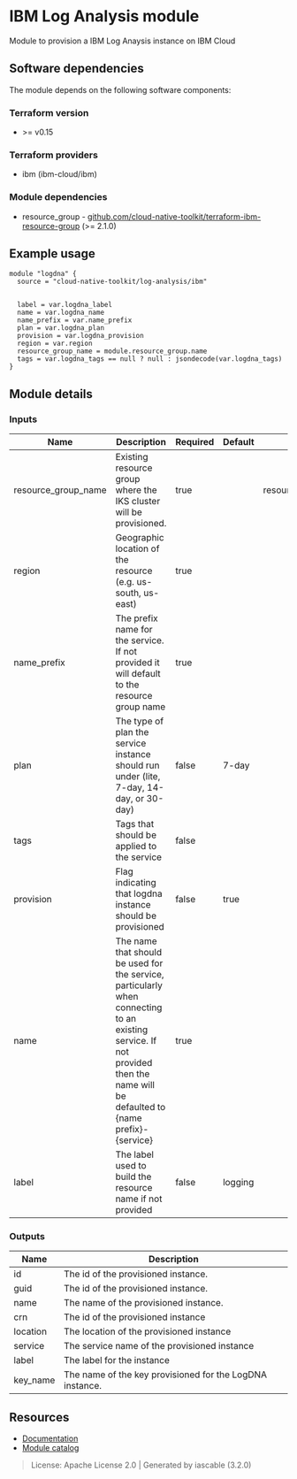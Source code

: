 # IBM Log Analysis module

Module to provision a IBM Log Anaysis instance on IBM Cloud


## Software dependencies

The module depends on the following software components:

### Terraform version

- \>= v0.15

### Terraform providers


- ibm (ibm-cloud/ibm)

### Module dependencies


- resource_group - [github.com/cloud-native-toolkit/terraform-ibm-resource-group](https://github.com/cloud-native-toolkit/terraform-ibm-resource-group) (>= 2.1.0)

## Example usage

```hcl
module "logdna" {
  source = "cloud-native-toolkit/log-analysis/ibm"


  label = var.logdna_label
  name = var.logdna_name
  name_prefix = var.name_prefix
  plan = var.logdna_plan
  provision = var.logdna_provision
  region = var.region
  resource_group_name = module.resource_group.name
  tags = var.logdna_tags == null ? null : jsondecode(var.logdna_tags)
}

```

## Module details

### Inputs

| Name | Description | Required | Default | Source |
|------|-------------|---------|----------|--------|
| resource_group_name | Existing resource group where the IKS cluster will be provisioned. | true |  | resource_group.name |
| region | Geographic location of the resource (e.g. us-south, us-east) | true |  |  |
| name_prefix | The prefix name for the service. If not provided it will default to the resource group name | true |  |  |
| plan | The type of plan the service instance should run under (lite, 7-day, 14-day, or 30-day) | false | 7-day |  |
| tags | Tags that should be applied to the service | false |  |  |
| provision | Flag indicating that logdna instance should be provisioned | false | true |  |
| name | The name that should be used for the service, particularly when connecting to an existing service. If not provided then the name will be defaulted to {name prefix}-{service} | true |  |  |
| label | The label used to build the resource name if not provided | false | logging |  |

### Outputs

| Name | Description |
|------|-------------|
| id | The id of the provisioned instance. |
| guid | The id of the provisioned instance. |
| name | The name of the provisioned instance. |
| crn | The id of the provisioned instance |
| location | The location of the provisioned instance |
| service | The service name of the provisioned instance |
| label | The label for the instance |
| key_name | The name of the key provisioned for the LogDNA instance. |

## Resources

- [Documentation](https://operate.cloudnativetoolkit.dev)
- [Module catalog](https://modules.cloudnativetoolkit.dev)

> License: Apache License 2.0 | Generated by iascable (3.2.0)
